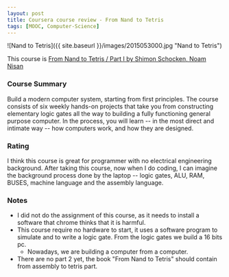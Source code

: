```yaml
---
layout: post
title: Coursera course review - From Nand to Tetris
tags: [MOOC, Computer-Science]
---
```


![Nand to Tetris]({{ site.baseurl }}/images/2015053000.jpg "Nand to Tetris")

This course is [From Nand to Tetris / Part I by Shimon Schocken, Noam Nisan](https://www.coursera.org/course/nand2tetris1)

### Course Summary

Build a modern computer system, starting from first principles. The course consists of six weekly hands-on projects that take you from constructing elementary
logic gates all the way to building a fully functioning general purpose computer. In the process, you will learn -- in the most direct and intimate way -- how
computers work, and how they are designed.

### Rating

I think this course is great for programmer with no electrical engineering background. After taking this course, now when I do coding, I can imagine the background
process done by the laptop -- logic gates, ALU, RAM, BUSES, machine language and the assembly language.

### Notes

- I did not do the assignment of this course, as it needs to install a software that chrome thinks that it is harmful.
- This course require no hardware to start, it uses a software program to simulate and to write a logic gate. From the logic gates we build a 16 bits pc.
  - Nowadays, we are building a computer from a computer.
- There are no part 2 yet, the book "From Nand to Tetris" should contain from assembly to tetris part.
